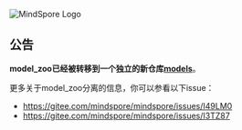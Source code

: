 ![MindSpore Logo](https://gitee.com/mindspore/mindspore/raw/master/docs/MindSpore-logo.png "MindSpore logo")

## 公告

**model_zoo已经被转移到一个独立的新仓库[models](https://gitee.com/mindspore/models)**。

更多关于model_zoo分离的信息，你可以参看以下issue：

- https://gitee.com/mindspore/mindspore/issues/I49LM0
- https://gitee.com/mindspore/mindspore/issues/I3TZ87
